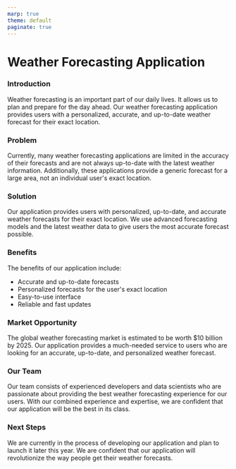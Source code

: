 ```yaml
---
marp: true
theme: default
paginate: true
---
```

# Weather Forecasting Application

### Introduction 

Weather forecasting is an important part of our daily lives. It allows us to plan and prepare for the day ahead. Our weather forecasting application provides users with a personalized, accurate, and up-to-date weather forecast for their exact location. 

### Problem 

Currently, many weather forecasting applications are limited in the accuracy of their forecasts and are not always up-to-date with the latest weather information. Additionally, these applications provide a generic forecast for a large area, not an individual user's exact location. 

### Solution

Our application provides users with personalized, up-to-date, and accurate weather forecasts for their exact location. We use advanced forecasting models and the latest weather data to give users the most accurate forecast possible. 

### Benefits

The benefits of our application include: 

- Accurate and up-to-date forecasts 
- Personalized forecasts for the user's exact location 
- Easy-to-use interface 
- Reliable and fast updates 

### Market Opportunity

The global weather forecasting market is estimated to be worth $10 billion by 2025. Our application provides a much-needed service to users who are looking for an accurate, up-to-date, and personalized weather forecast. 

### Our Team 

Our team consists of experienced developers and data scientists who are passionate about providing the best weather forecasting experience for our users. With our combined experience and expertise, we are confident that our application will be the best in its class. 

### Next Steps

We are currently in the process of developing our application and plan to launch it later this year. We are confident that our application will revolutionize the way people get their weather forecasts.
  
